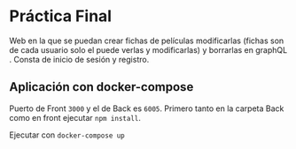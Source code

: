 # Práctica Final

Web en la que se puedan crear fichas de películas modificarlas (fichas son de cada usuario solo el puede verlas y modificarlas) y borrarlas en graphQL . Consta de inicio de sesión y registro. 

## Aplicación con docker-compose

Puerto de Front ```3000``` y el de Back es ```6005```.
Primero tanto en la carpeta Back como en front ejecutar `npm install`.

Ejecutar con `docker-compose up`

